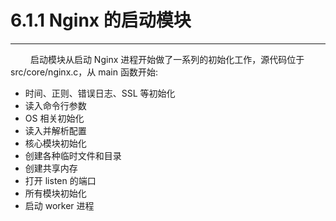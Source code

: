 # 6.1.1 Nginx 的启动模块
***

&emsp;&emsp;
启动模块从启动 Nginx 进程开始做了一系列的初始化工作，源代码位于 src/core/nginx.c，从 main 函数开始:

+ 时间、正则、错误日志、SSL 等初始化
+ 读入命令行参数
+ OS 相关初始化
+ 读入并解析配置
+ 核心模块初始化
+ 创建各种临时文件和目录
+ 创建共享内存
+ 打开 listen 的端口
+ 所有模块初始化
+ 启动 worker 进程